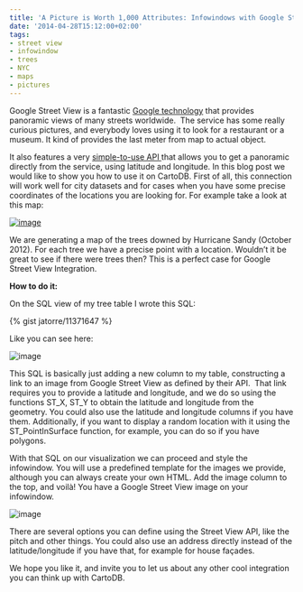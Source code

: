 ```yaml
---
title: 'A Picture is Worth 1,000 Attributes: Infowindows with Google Street View Images'
date: '2014-04-28T15:12:00+02:00'
tags:
- street view
- infowindow
- trees
- NYC
- maps
- pictures
---
```


Google Street View is a fantastic <a href="https://www.google.com/maps/views/streetview?gl=us">Google technology</a> that provides panoramic views of many streets worldwide.  The service has some really curious pictures, and everybody loves using it to look for a restaurant or a museum. It kind of provides the last meter from map to actual object.

It also features a very <a href="https://developers.google.com/maps/documentation/streetview/">simple-to-use API </a>that allows you to get a panoramic directly from the service, using latitude and longitude. In this blog post we would like to show you how to use it on CartoDB. First of all, this connection will work well for city datasets and for cases when you have some precise coordinates of the locations you are looking for. For example take a look at this map:

<a href="https://jatorre-cloud.cartodb.com/viz/b1c9b94c-cd3a-11e3-9e3c-0e10bcd91c2b/public_map"><img alt="image" src="http://cartodb.s3.amazonaws.com/tumblr/posts/streetview1.png"/></a>

We are generating a map of the trees downed by Hurricane Sandy (October 2012). For each tree we have a precise point with a location. Wouldn’t it be great to see if there were trees then? This is a perfect case for Google Street View Integration.

**How to do it:**

On the SQL view of my tree table I wrote this SQL: 

{% gist jatorre/11371647 %}

Like you can see here:

<img alt="image" src="http://cartodb.s3.amazonaws.com/tumblr/posts/streetview2.png"/>

This SQL is basically just adding a new column to my table, constructing a link to an image from Google Street View as defined by their API.  That link requires you to provide a latitude and longitude, and we do so using the functions ST_X, ST_Y to obtain the latitude and longitude from the geometry. You could also use the latitude and longitude columns if you have them. Additionally, if you want to display a random location with it using the ST_PointInSurface function, for example, you can do so if you have polygons.

With that SQL on our visualization we can proceed and style the infowindow. You will use a predefined template for the images we provide, although you can always create your own HTML. Add the image column to the top, and voilà! You have a Google Street View image on your infowindow.

<img alt="image" src="http://cartodb.s3.amazonaws.com/tumblr/posts/streetview3.png"/> 

There are several options you can define using the Street View API, like the pitch and other things. You could also use an address directly instead of the latitude/longitude if you have that, for example for house façades. 

We hope you like it, and invite you to let us about any other cool integration you can think up with CartoDB.
